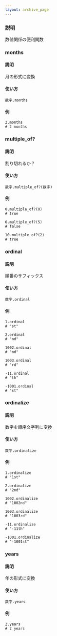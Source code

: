 ```yaml
---
layout: archive_page
---
```

### 説明
数値関係の便利関数

### months
#### 説明
月の形式に変換

#### 使い方
    数字.months

#### 例
    2.months
    # 2 months

### multiple_of?
#### 説明
割り切れるか？

#### 使い方
    数字.multiple_of?(数字)

#### 例
    0.multiple_of?(0)
    # true

    6.multiple_of?(5)
    # false

    10.multiple_of?(2)
    # true

### ordinal
#### 説明
順番のサフィックス

#### 使い方
    数字.ordinal

#### 例
    1.ordinal
    # "st"

    2.ordinal
    # "nd"

    1002.ordinal
    # "nd"

    1003.ordinal
    # "rd"

    -11.ordinal
    # "th"

    -1001.ordinal
    # "st"

### ordinalize
#### 説明
数字を順序文字列に変換

#### 使い方
    数字.ordinalize

#### 例
    1.ordinalize
    # "1st"

    2.ordinalize
    # "2nd"

    1002.ordinalize
    # "1002nd"

    1003.ordinalize
    # "1003rd"

    -11.ordinalize
    # "-11th"

    -1001.ordinalize
    # "-1001st"

### years
#### 説明
年の形式に変換

#### 使い方
    数字.years

#### 例
    2.years
    # 2 years